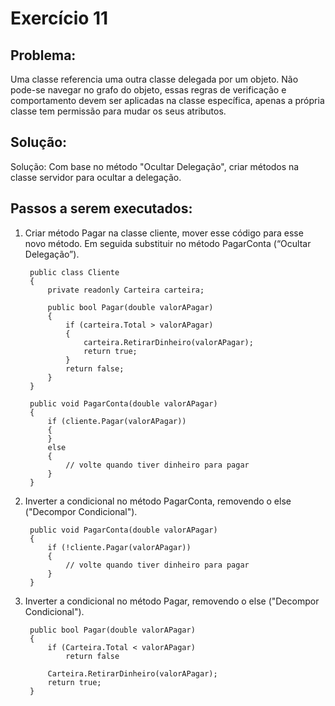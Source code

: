 # **Exercício 11**
## Problema:
Uma classe referencia uma outra classe delegada por um objeto. Não pode-se navegar no grafo do objeto, essas regras de verificação e comportamento devem ser aplicadas na classe específica, apenas a própria classe tem permissão para mudar os seus atributos.

## Solução:
Solução: Com base no método "Ocultar Delegação", criar métodos na classe servidor para ocultar a delegação.

## Passos a serem executados:
1) Criar método Pagar na classe cliente, mover esse código para esse novo método. Em seguida substituir no método PagarConta (“Ocultar Delegação”).

        public class Cliente
        {
            private readonly Carteira carteira;

            public bool Pagar(double valorAPagar)
            {
                if (carteira.Total > valorAPagar) 
                {                           
                    carteira.RetirarDinheiro(valorAPagar);
                    return true;
                }
                return false;
            }
        }

        public void PagarConta(double valorAPagar)
        {
            if (cliente.Pagar(valorAPagar))
            {                
            }
            else
            {
                // volte quando tiver dinheiro para pagar
            }    
        }

2) Inverter a condicional no método PagarConta, removendo o else ("Decompor Condicional").

        public void PagarConta(double valorAPagar)
        {
            if (!cliente.Pagar(valorAPagar))
            {            
                // volte quando tiver dinheiro para pagar                
            }
        }

3) Inverter a condicional no método Pagar, removendo o else ("Decompor Condicional").
        
        public bool Pagar(double valorAPagar)
        {
            if (Carteira.Total < valorAPagar) 
                return false
                                       
            Carteira.RetirarDinheiro(valorAPagar);            
            return true;
        }